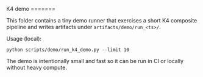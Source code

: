 K4 demo =======

This folder contains a tiny demo runner that exercises a short K4 composite pipeline and writes
artifacts under `artifacts/demo/run_<ts>/`.

Usage (local):

```pwsh
python scripts/demo/run_k4_demo.py --limit 10
```

The demo is intentionally small and fast so it can be run in CI or locally without heavy compute.
